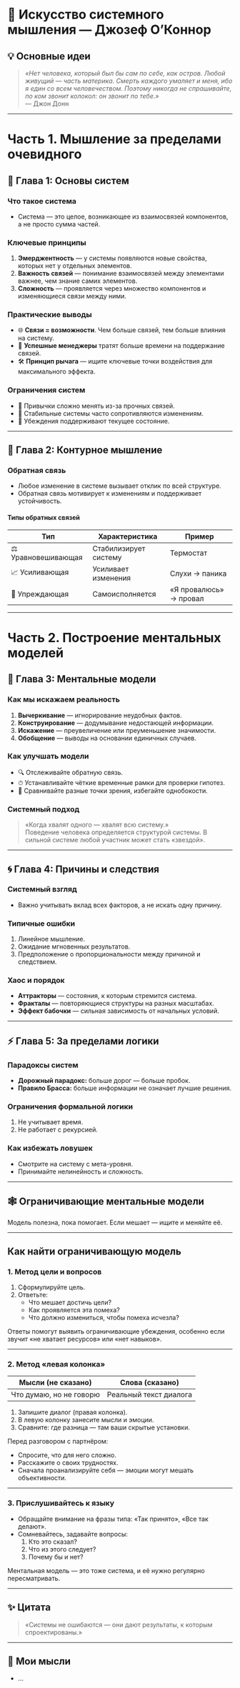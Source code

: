 # 📘 Искусство системного мышления — Джозеф О’Коннор

## 💡 Основные идеи

> _«Нет человека, который был бы сам по себе, как остров. Любой живущий — часть материка. Смерть каждого умаляет и меня, ибо я един со всем человечеством. Поэтому никогда не спрашивайте, по ком звонит колокол: он звонит по тебе.»_  
> — Джон Донн

---

# Часть 1. Мышление за пределами очевидного

## 🧩 Глава 1: Основы систем

### Что такое система
- Система — это целое, возникающее из взаимосвязей компонентов, а не просто сумма частей.

### Ключевые принципы
1. **Эмерджентность** — у системы появляются новые свойства, которых нет у отдельных элементов.
2. **Важность связей** — понимание взаимосвязей между элементами важнее, чем знание самих элементов.
3. **Сложность** — проявляется через множество компонентов и изменяющиеся связи между ними.

### Практические выводы
- 🌐 **Связи = возможности**. Чем больше связей, тем больше влияния на систему.
- 👔 **Успешные менеджеры** тратят больше времени на поддержание связей.
- 🛠️ **Принцип рычага** — ищите ключевые точки воздействия для максимального эффекта.

### Ограничения систем
- 🔄 Привычки сложно менять из-за прочных связей.
- 🏰 Стабильные системы часто сопротивляются изменениям.
- 💭 Убеждения поддерживают текущее состояние.

---

## 🔄 Глава 2: Контурное мышление

### Обратная связь
- Любое изменение в системе вызывает отклик по всей структуре.
- Обратная связь мотивирует к изменениям и поддерживает устойчивость.

#### Типы обратных связей
| Тип                 | Характеристика         | Пример                     |
|---------------------|-----------------------|----------------------------|
| ⚖️ Уравновешивающая | Стабилизирует систему | Термостат                  |
| 📈 Усиливающая      | Усиливает изменения   | Слухи → паника             |
| 🔮 Упреждающая      | Самоисполняется       | «Я провалюсь» → провал     |

---

# Часть 2. Построение ментальных моделей

## 🧠 Глава 3: Ментальные модели

### Как мы искажаем реальность
1. **Вычеркивание** — игнорирование неудобных фактов.
2. **Конструирование** — додумывание недостающей информации.
3. **Искажение** — преувеличение или преуменьшение значимости.
4. **Обобщение** — выводы на основании единичных случаев.

### Как улучшать модели
- 🔍 Отслеживайте обратную связь.
- ⏱ Устанавливайте чёткие временные рамки для проверки гипотез.
- 🧩 Сравнивайте разные точки зрения, избегайте однобокости.

### Системный подход
> «Когда хвалят одного — хвалят всю систему.»  
Поведение человека определяется структурой системы. В сильной системе любой участник может стать «звездой».

---

## 🌀 Глава 4: Причины и следствия

### Системный взгляд
- Важно учитывать вклад всех факторов, а не искать одну причину.

### Типичные ошибки
1. Линейное мышление.
2. Ожидание мгновенных результатов.
3. Предположение о пропорциональности между причиной и следствием.

### Хаос и порядок
- **Аттракторы** — состояния, к которым стремится система.
- **Фракталы** — повторяющиеся структуры на разных масштабах.
- **Эффект бабочки** — сильная зависимость от начальных условий.

---

## ⚡ Глава 5: За пределами логики

### Парадоксы систем
- **Дорожный парадокс:** больше дорог — больше пробок.
- **Правило Брасса:** больше информации не означает лучшие решения.

### Ограничения формальной логики
1. Не учитывает время.
2. Не работает с рекурсией.

### Как избежать ловушек
- Смотрите на систему с мета-уровня.
- Принимайте нелинейность и сложность.

---

## 🕸️ Ограничивающие ментальные модели

Модель полезна, пока помогает. Если мешает — ищите и меняйте её.

---

## Как найти ограничивающую модель

### 1. Метод цели и вопросов

1. Сформулируйте цель.
2. Ответьте:
   - Что мешает достичь цели?
   - Как проявляется эта помеха?
   - Что должно измениться, чтобы помеха исчезла?

Ответы помогут выявить ограничивающие убеждения, особенно если звучит «не хватает ресурсов» или «нет навыков».

---

### 2. Метод «левая колонка»

| Мысли (не сказано)       | Слова (сказано)      |
|--------------------------|----------------------|
| Что думаю, но не говорю  | Реальный текст диалога |

1. Запишите диалог (правая колонка).
2. В левую колонку занесите мысли и эмоции.
3. Сравните: где разница — там ваши скрытые установки.

Перед разговором с партнёром:
- Спросите, что для него сложно.
- Расскажите о своих трудностях.
- Сначала проанализируйте себя — эмоции могут мешать объективности.

---

### 3. Прислушивайтесь к языку

- Обращайте внимание на фразы типа: «Так принято», «Все так делают».
- Сомневайтесь, задавайте вопросы:
  1. Кто это сказал?
  2. Что из этого следует?
  3. Почему бы и нет?

Ментальная модель — это тоже система, и её нужно регулярно пересматривать.

---

## ✨ Цитата
> «Системы не ошибаются — они дают результаты, к которым спроектированы.»

---

## 🤔 Мои мысли
- ...
